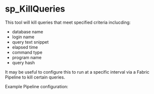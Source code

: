 # sp_KillQueries

This tool will kill queries that meet specified criteria inclucding: 
* database name
* login name
* query text snippet
* elapsed time
* command type
* program name
* query hash

It may be useful to configure this to run at a specific interval via a Fabric Pipeline to kill certain queries. 

Example Pipeline configuration: 

